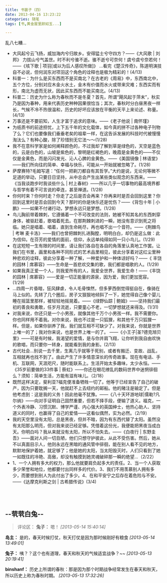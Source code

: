 ```yaml
---
title: 书篓子（四）
date: 2013-04-16 13:23:22
categories: 随笔
tags: [书,黄金屋里颜如玉...]

---
```

乱八七糟...

*   大风起兮云飞扬，威加海内兮归故乡。安得猛士兮守四方？——《大风歌 | 刘邦》 力拔山兮气盖世。时不利兮骓不逝。骓不逝兮可奈何！虞兮虞兮奈若何！——《垓下歌 | 项羽[或以为后人感叹所做]》 ...看完《楚汉传奇》，陈道明演技自不必说，但何润东对项羽这个角色的诠释也是极为精彩的！(4/13)
*   科普一：为什么是买东西而不是买南北？在古老的《周易》中，东西南北中，五个方位，分别对应木金火水土，金木有价值而水火或带来灾难；东西实而有形，南北为虚而无状，因此买东西而不能买南北。(4/13)
*   科普二：历史为什么称为春秋而不是冬夏？首先，所谓“飓风起于萍末”，秋实乃是因为春种，用来代表历史种种因果很恰当；其次，春秋时分白昼黑夜一样长，气候不冷不热很温和，历史的好坏应该放在平衡的天平上来论述、称量。(4/13)
*   万事还是不要前知，人生才富于追求的意味。——《老子他说 | 南怀瑾》
*   为纸质书的前途担忧，上下五千年的文化载体，如今真的拼不过各种电子刊物了么？它们也要像我们垂垂老矣的祖辈一样，在这告诉发展的科技时代被慢慢淘汰么？有种心酸，除了珍惜别无它法～～(1/28)
*   我不在意科学家是如何阐释颜色的，不过我却了解到草是绿色的，天空是蓝色的，云是白色的，山坡是紫色的，黎明是红褐色的，晚霞是金黄色的——不仅仅是金黄色，而是闪闪发光、沁人心脾的金黄色。——《美国镜像 | 林语堂》——我们所向往的简单、幸福与快乐，可能从一开始就被忽略了。(1/28)
*   萨摩赛特?毛姆写道：“任何一把剃刀都自有其哲学。”大约是说，无论何等微不足道的举动，只要日日坚持，从中总会产生出某些类似观念的东西来。——《当我谈跑步时我谈些什么 | 村上春树》——所以几乎一切事物的最高境界都与哲学有着不可言说的牵连，甚至禅道。(1/28)
*   你何时来？你何时走？你走了之后是否会再来？你再来时是否会回到这里？你回到这里时是否会回到今天？那时的你是快乐还是忧伤？——《背包十年 | 小鹏》——如果不付诸行动，梦想永远只是梦想。(1/28)
*   鸟儿胸前带着棘刺，它遵循着一个不可改变的法则，她被不知其名的东西刺穿身体，被驱赶着，歌唱着死去。在那荆棘刺进的一瞬，她没有意识到死之将临。她只是唱着、唱着，直到生命耗尽，再也唱不出一个音符。——《荆棘鸟 | 考琳 麦卡洛》——我们也曾把棘刺扎进胸膛，明明白白，却仍是这么做：此为信仰。在芬芳的爱情的面前，信仰，永远单纯得如同一只小鸟儿。(1/29)
*   在这短短一生有限的时间里，请让我们各自在各自的角落里认真地工作罢。让我们在书里，画里和各种不同形式的艺术品里相见，彼此分享着对这红尘里种种悲欢的诠释，彼此分享着一种了解，一种爱护和一种体谅好吗？——《 丰饶的园林 | 席慕容》——生命是一首悲欢交集的歌，我们都是唱歌的人。(1/29)
*   如果我真正爱一个人，则我爱所有的人，我爱全世界，我爱生命！——《丰饶的园林 | 席慕容》——爱是一切正能量的源泉，因为爱，我们更加宽容。(1/29)
*   ...四周一片昏暗，狂风肆虐，令人毛骨悚然，但多萝西倒觉得挺自在，像骑在马上似的。先转了几个圈后，房子又狠狠地倾斜了一下，她觉得自己像个婴儿睡在摇篮里那样，被轻轻地摇晃着。——《绿野仙踪 | 鲍姆》——坚持我们最初的善良和勇敢，任岁月流逝，只要童心不老，一切梦想就还来得及。(1/31)
*   对我来说，你还只是一个小男孩，就像其他千万个小男孩一样。我不需要你。你也同样用不着我。对你来说，我也不过是一只狐狸，和其他千万只狐狸一样。但是，如果你驯养了我，我们就互相不可缺少了。对我来说，你就是世界上唯一的了；我对你来说，也是世界上唯一的了。 ——《小王子|圣?德克旭贝里》——可是有时候，我渴望的爱情，是与你并肩飞翔，让你听到我自由欢快的歌唱，而只要你一转身，就能看到我的身影。(2/13)
*   古代社会...别说一去千里，生离几乎就等于死别，或者有搬迁、变故、战乱，互相就再也找不到了。由此产生了许多情意深长的传奇故事。现在有电话、手机、互联网，天涯咫尺，随时能联系上。生活开始太多趣味，太少永恒。——《35岁前要做的33件事 | 蔡虹》——你还在眼花缭乱的数码世界中迷惘徘徊么？须知：简单生活，方能有滋有味儿。（2/18）
*   既然这样决定，斐利亚?福克便准备牺牲一切了。他等于已经宣告了自己的破产，因为只要耽搁一天，他就赶不上去纽约的邮船。他的赌注是输定了。但是他考虑到：这是我的义务！因此他毫不犹豫。——《八十天环游地球|儒勒?凡尔纳》——向对手证明自己固然重要，但若不择手段，便输了道义。福克，一个外表冷静、习惯沉默、博学严谨、内心强大的英国绅士，他热心助人、坚持道义的同时，也赢得了自己的爱情——这看似偶然，实为必然。（2/19）
*   我的天空里没有太阳，总是黑夜，但并不暗，因为有东西代替了太阳。虽然没有太阳那么明亮，但对我来说已经足够。凭借着这份光，我便能把黑夜当成白天。你明白吗？我从来就没有太阳，所以不怕失去。——《白夜行 | 东野圭吾》——面对人间一切丑陋，他们只想守护彼此，从此不受伤害。然后，她从不以真面目示人，他则永远在黑暗的通风管中徘徊，能在别人看不见的地方，默默地保护着她，就足够了；他是她的太阳，当太阳毁灭时，人们只看到了她一如既往的冷艳、高傲，却没有触摸到她灵魂破碎那一瞬的绝望...（2/22）
*   1、一个人拥有多大的权力，那么他就要肩负起多大的责任。2、当一个人获取多少荣誉和地位，他都要付出同样多的代价。3、我们不用羡慕别人拥有多少，而要想到别人为此付出了多少。4、在和平安宁之后存在着危险与不安。——《达摩克利斯之剑 | 古希腊传说》(3/4)

<br /><br />

--茕茕白兔--
---
>评论区：
>**兔子：** 嗯！  *[2013-05-14 15:40:14]*
>
**岛主：** 是的，春天时候打仗，秋天打仗是因为那时候刚好有粮食  *[2013-05-14 13:49:01]*
>
**兔子：** 咦？？这个也有道理，春天和秋天的气候适宜战争？~~  *[2013-05-13 20:19:41]*
>
**binshanf：** 历史上所谓的春秋：那是因为那个时期战争经常发生在春天和秋天，所以历史上称为春秋时期。  *[2013-05-13 17:32:26]*
>
